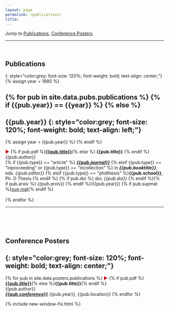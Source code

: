 ```yaml
---
layout: page
permalink: /publications/
title: 
---
```


Jump to [Publications](#peer-reviewed-publications), [Conference Posters](#conference-poster)

---
<br>

## Publications
{: style="color:grey; font-size: 120%; font-weight: bold; text-align: center;"}
{% assign year = 1980 %}

{% for pub in site.data.pubs.publications %}
{% if {{pub.year}} == {{year}} %} 
{% else %} 
---
{{pub.year}}
{: style="color:grey; font-size: 120%; font-weight: bold; text-align: left;"}
---
{% assign year = {{pub.year}} %}
{% endif %} 

<span style="color: #c90016">▶︎</span> {% if pub.pdf %}[**{{pub.title}}**]({{pub.pdf}}){% else %} **{{pub.title}}** {% endif %}
 <br>*{{pub.author}}*<br>
{% if {{pub.type}} == "article" %} <span style="text-decoration:underline">***{{pub.journal}}***</span>
{% elsif {{pub.type}} == "inproceeding" or {{pub.type}} == "incollection" %} in ***{{pub.booktitle}}***, eds. *{{pub.editor}}*
{% elsif {{pub.type}} == "phdthesis" %}**{{pub.school}}**, Ph. D Thesis
{% endif %} {% if pub.doi %} doi: *{{pub.doi}}* {% endif %}{% if pub.arxiv %} *{{pub.arxiv}}* {% endif %}({{pub.year}})
{% if pub.supmat %}[sup mat]({{pub.supmat}}){% endif %}
<br><br>
{% endfor %}

---
<br><br><br>
## Conference Posters
{: style="color:grey; font-size: 120%; font-weight: bold; text-align: center;"}
---
{% for pub in site.data.posters.publications %}
<span style="color: #c90016">▶︎</span> {% if pub.pdf %}[**{{pub.title}}**]({{pub.pdf}}){% else %}**{{pub.title}}**{% endif %}
 <br>{{pub.author}}<br>
 <span style="text-decoration:underline">***{{pub.conference}}***</span> {{pub.year}}, {{pub.location}}
{% endfor %}


{% include new-window-fix.html %}

